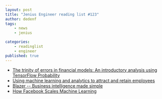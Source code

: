 ```yaml
---
layout: post
title: "Jenius Engineer reading list #123"
author: dedenf
tags:
    - news
    - jenius

categories:
    - readinglist
    - engineer
published: true
---
```


- [The trinity of errors in financial models: An introductory analysis using TensorFlow Probability](https://www.oreilly.com/ideas/the-trinity-of-errors-in-financial-models-an-introductory-analysis-using-tensorflow-probability)
- [Using machine learning and analytics to attract and retain employees](https://www.oreilly.com/ideas/using-machine-learning-and-analytics-to-attract-and-retain-employees)
- [Blazer -- Business intelligence made simple](https://github.com/ankane/blazer)
- [How Facebook Scales Machine Learning](https://medium.com/@jamal.robinson/how-facebook-scales-artificial-intelligence-machine-learning-693706ae296f)